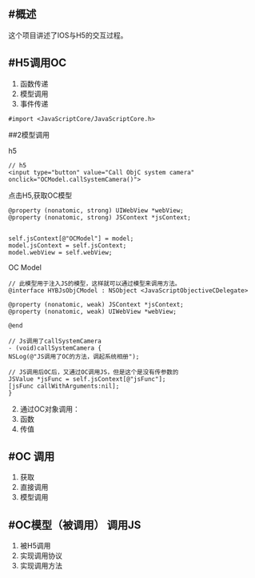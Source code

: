 #概述
--------
这个项目讲述了IOS与H5的交互过程。

#H5调用OC
--------
1. 函数传递
2. 模型调用
3. 事件传递

```
#import <JavaScriptCore/JavaScriptCore.h>
```

##2模型调用

h5
```
// h5
<input type="button" value="Call ObjC system camera" onclick="OCModel.callSystemCamera()">
```

点击H5,获取OC模型

```
@property (nonatomic, strong) UIWebView *webView;
@property (nonatomic, strong) JSContext *jsContext;


self.jsContext[@"OCModel"] = model;
model.jsContext = self.jsContext;
model.webView = self.webView;

```

OC Model

```
// 此模型用于注入JS的模型，这样就可以通过模型来调用方法。
@interface HYBJsObjCModel : NSObject <JavaScriptObjectiveCDelegate>

@property (nonatomic, weak) JSContext *jsContext;
@property (nonatomic, weak) UIWebView *webView;

@end

// Js调用了callSystemCamera
- (void)callSystemCamera {
NSLog(@"JS调用了OC的方法，调起系统相册");

// JS调用后OC后，又通过OC调用JS，但是这个是没有传参数的
JSValue *jsFunc = self.jsContext[@"jsFunc"];
[jsFunc callWithArguments:nil];
}

```


2. 通过OC对象调用：
1. 函数
2. 传值


#OC 调用
-----------
1. 获取
2. 直接调用
3. 模型调用

#OC模型（被调用） 调用JS
-----------
1. 被H5调用
2. 实现调用协议
1. 实现调用方法


